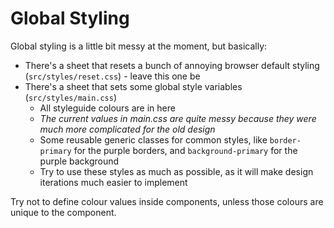# Global Styling

Global styling is a little bit messy at the moment, but basically:

* There's a sheet that resets a bunch of annoying browser default styling (`src/styles/reset.css`) - leave this one be
* There's a sheet that sets some global style variables (`src/styles/main.css`)
  * All styleguide colours are in here
   * *The current values in main.css are quite messy because they were much more complicated for the old design*
  * Some reusable generic classes for common styles, like `border-primary` for the purple borders, and `background-primary` for the purple background
  * Try to use these styles as much as possible, as it will make design iterations much easier to implement

Try not to define colour values inside components, unless those colours are unique to the component.
